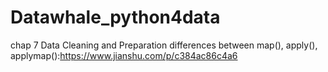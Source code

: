 # Datawhale_python4data

chap 7 Data Cleaning and Preparation
differences between map(), apply(), applymap():https://www.jianshu.com/p/c384ac86c4a6

